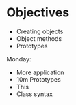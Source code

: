 # Objectives

- Creating objects
- Object methods
- Prototypes

Monday:
- More application
- 10m Prototypes
- This
- Class syntax
